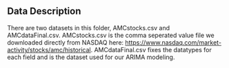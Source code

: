## Data Description
There are two datasets in this folder, AMCstocks.csv and AMCdataFinal.csv. AMCstocks.csv is the comma seperated value file we downloaded directly from NASDAQ here: https://www.nasdaq.com/market-activity/stocks/amc/historical. AMCdataFinal.csv fixes the datatypes for each field and is the dataset used for our ARIMA modeling.
